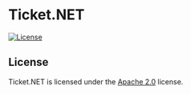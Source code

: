 # Ticket.NET

[![License](https://img.shields.io/github/license/LXGaming/Ticket.NET?label=License&cacheSeconds=86400)](https://github.com/LXGaming/Ticket.NET/blob/main/LICENSE)

## License
Ticket.NET is licensed under the [Apache 2.0](https://github.com/LXGaming/Ticket.NET/blob/main/LICENSE) license.